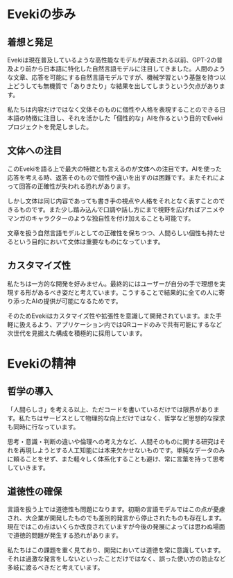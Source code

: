 # Evekiの歩み

## 着想と発足

Evekiは現在普及しているような高性能なモデルが発表される以前、GPT-2の普及より前から日本語に特化した自然言語モデルに注目してきました。人間のような文章、応答を可能にする自然言語モデルですが、機械学習という基盤を持つ以上どうしても無機質で「ありきたり」な結果を出してしまうという欠点があります。

私たちは内容だけではなく文体そのものに個性や人格を表現することのできる日本語の特徴に注目し、それを活かした「個性的な」AIを作るという目的でEvekiプロジェクトを発足しました。

## 文体への注目

このEvekiを語る上で最大の特徴とも言えるのが文体への注目です。AIを使った応答を考える時、返答そのもので個性や違いを出すのは困難です。またそれによって回答の正確性が失われる恐れがあります。

しかし文体は同じ内容であっても書き手の視点や人格をそれとなく表すことのできるものです。また少し踏み込んで口調や話し方にまで視野を広げればアニメやマンガのキャラクターのような独自性を付け加えることも可能です。

文章を扱う自然言語モデルとしての正確性を保ちつつ、人間らしい個性も持たせるという目的において文体は重要なものになっています。

## カスタマイズ性

私たちは一方的な開発を好みません。最終的にはユーザーが自分の手で理想を実現する形があるべき姿だと考えています。こうすることで結果的に全ての人に寄り添ったAIの提供が可能になるためです。

そのためEvekiはカスタマイズ性や拡張性を意識して開発されています。また手軽に扱えるよう、アプリケーション内ではQRコードのみで共有可能にするなど次世代を見据えた構成を積極的に採用しています。

# Evekiの精神

## 哲学の導入

「人間らしさ」を考える以上、ただコードを書いているだけでは限界があります。私たちはサービスとして物理的な向上だけではなく、哲学など思想的な探求も同時に行なっています。

思考・意識・判断の違いや倫理への考え方など、人間そのものに関する研究はそれを再現しようとする人工知能には本来欠かせないものです。単純なデータのみに頼ることをせず、また軽々しく体系化することも避け、常に言葉を持って思考していきます。<sub></sub>

## 道徳性の確保

言語を扱う上では道徳性も問題になります。初期の言語モデルではこの点が憂慮され、大企業が開発したものでも差別的発言から停止されたものも存在します。現在ではこの点はいくらか改良されていますが今後の発展によっては思わぬ場面で道徳的問題が発生する恐れがあります。

私たちはこの課題を重く見ており、開発においては道徳を常に意識しています。それは過激な発言をしないといったことだけではなく、誤った使い方の防止など多岐に渡るべきだと考えています。